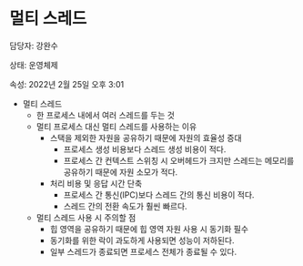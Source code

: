 # 멀티 스레드

담당자: 강완수

상태: 운영체제

속성: 2022년 2월 25일 오후 3:01

- 멀티 스레드
    - 한 프로세스 내에서 여러 스레드를 두는 것
    - 멀티 프로세스 대신 멀티 스레드를 사용하는 이유
        - 스택을 제외한 자원을 공유하기 때문에 자원의 효율성 증대
            - 프로세스 생성 비용보다 스레드 생성 비용이 적다.
            - 프로세스 간 컨텍스트 스위칭 시 오버헤드가 크지만 스레드는 메모리를 공유하기 때문에 자원 소모가 적다.
        - 처리 비용 및 응답 시간 단축
            - 프로세스 간 통신(IPC)보다 스레드 간의 통신 비용이 적다.
            - 스레드 간의 전환 속도가 훨씬 빠르다.
    - 멀티 스레드 사용 시 주의할 점
        - 힙 영역을 공유하기 때문에 힙 영역 자원 사용 시 동기화 필수
        - 동기화를 위한 락이 과도하게 사용되면 성능이 저하된다.
        - 일부 스레드가 종료되면 프로세스 전체가 종료될 수 있다.
